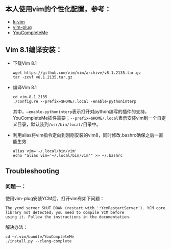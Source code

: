 ## 本人使用vim的个性化配置，参考：

- [k-vim](https://github.com/wklken/k-vim)
- [vim-plug](https://github.com/junegunn/vim-plug)
- [YouCompleteMe](https://github.com/Valloric/YouCompleteMe)


## Vim 8.1编译安装：

- 下载Vim 8.1
    ```
    wget https://github.com/vim/vim/archive/v8.1.2135.tar.gz
    tar -zxvf v8.1.2135.tar.gz
    ```
- 编译Vim 8.1
    ```
    cd vim-8.1.2135
    ./configure --prefix=$HOME/.local -enable-pythoninterp
    ```
    其中，```–enable-pythoninterp```表示打开对python编写的插件的支持，YouCompleteMe插件需要；```--prefix=$HOME/.local```表示安装vim到一个自定义目录，默认装到```/usr/bin/local/```目录中。
    
- 利用alias将vim指令定向到刚刚安装的vim8，同时修改.bashrc确保之后一直能生效
    ```
    alias vim='~/.local/bin/vim'
    echo "alias vim='~/.local/bin/vim'" >> ~/.bashrc
    ```

## Troubleshooting

### 问题一：

使用vim-plug安装YCM后，打开vim有如下问题：
```
The ycmd server SHUT DOWN (restart with ':YcmRestartServer'). YCM core library not detected; you need to compile YCM before
using it. Follow the instructions in the documentation.
```
解决办法：

```
cd ~/.vim/bundle/YouCompleteMe
./install.py --clang-complete
```

